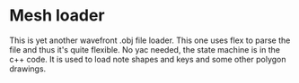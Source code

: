 # Mesh loader
This is yet another wavefront .obj file loader. This one uses flex to parse the file and thus it's quite flexible. No yac needed, the state machine is in the c++ code.
It is used to load note shapes and keys and some other polygon drawings.


